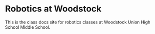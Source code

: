 # Robotics at Woodstock

This is the class docs site for robotics classes at Woodstock Union High School Middle School.
